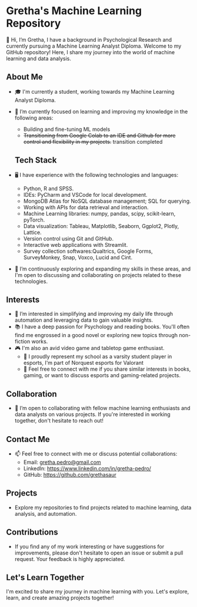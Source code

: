# Gretha's Machine Learning Repository

👋 Hi, I’m Gretha, I have a background in Psychological Research and currently pursuing a Machine Learning Analyst Diploma. Welcome to my GitHub repository! Here, I share my journey into the world of machine learning and data analysis.

## About Me
- 🎓 I'm currently a student, working towards my Machine Learning Analyst Diploma.
- 🌱 I’m currently focused on learning and improving my knowledge in the following areas:
  - Building and fine-tuning ML models
  - ~~Transitioning from Google Colab to an IDE and Github for more control and flexibility in my projects.~~ transition completed
 
  ## Tech Stack
- 🖥️ I have experience with the following technologies and languages:
  - Python, R and SPSS.
  - IDEs: PyCharm and VSCode for local development.
  - MongoDB Atlas for NoSQL database management; SQL for querying.
  - Working with APIs for data retrieval and interaction.
  - Machine Learning libraries: numpy, pandas, scipy, scikit-learn, pyTorch.
  - Data visualization: Tableau, Matplotlib, Seaborn, Ggplot2, Plotly, Lattice.
  - Version control using Git and GitHub.
  - Interactive web applications with Streamlit.
  - Survey collection softwares:Qualtrics, Google Forms, SurveyMonkey, Snap, Voxco, Lucid and Cint.

- 🌱 I’m continuously exploring and expanding my skills in these areas, and I'm open to discussing and collaborating on projects related to these technologies.


## Interests
- 👀 I’m interested in simplifying and improving my daily life through automation and leveraging data to gain valuable insights.
- 📚 I have a deep passion for Psychology and reading books. You'll often find me engrossed in a good novel or exploring new topics through non-fiction works.
- 🎮 I'm also an avid video game and tabletop game enthusiast. 
  - 🎯 I proudly represent my school as a varsity student player in esports, I'm part of Norquest esports for Valorant
  - 📢 Feel free to connect with me if you share similar interests in books, gaming, or want to discuss esports and gaming-related projects.
    
## Collaboration
- 💞️ I’m open to collaborating with fellow machine learning enthusiasts and data analysts on various projects. If you're interested in working together, don't hesitate to reach out!

## Contact Me
- 📫 Feel free to connect with me or discuss potential collaborations:
  - Email: gretha.pedro@gmail.com
  - LinkedIn: https://www.linkedin.com/in/gretha-pedro/ 
  - GitHub: https://github.com/grethasaur

## Projects
- Explore my repositories to find projects related to machine learning, data analysis, and automation.

## Contributions
- If you find any of my work interesting or have suggestions for improvements, please don't hesitate to open an issue or submit a pull request. Your feedback is highly appreciated.

## Let's Learn Together
I'm excited to share my journey in machine learning with you. Let's explore, learn, and create amazing projects together!
